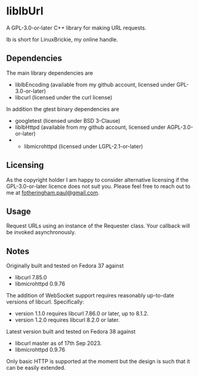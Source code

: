 # liblbUrl

A GPL-3.0-or-later C++ library for making URL requests.

lb is short for LinuxBrickie, my online handle.

## Dependencies

The main library dependencies are
- liblbEncoding (available from my github account, licensed under GPL-3.0-or-later)
- libcurl (licensed under the curl license)

In addition the gtest binary dependencies are
- googletest (licensed under BSD 3-Clause)
- liblbHttpd (available from my github account, licensed under AGPL-3.0-or-later)
- - libmicrohttpd (licensed under LGPL-2.1-or-later)

## Licensing

As the copyright holder I am happy to consider alternative licensing if
the GPL-3.0-or-later licence does not suit you. Please feel free to reach
out to me at fotheringham.paul@gmail.com.

## Usage

Request URLs using an instance of the Requester class. Your callback will be
invoked asynchronously.

## Notes

Originally built and tested on Fedora 37 against
- libcurl 7.85.0
- libmicrohttpd 0.9.76

The addition of WebSocket support requires reasonably up-to-date versions
of libcurl. Specifically: 

- version 1.1.0 requires libcurl 7.86.0 or later, up to 8.1.2.
- version 1.2.0 requires libcurl 8.2.0 or later.

Latest version built and tested on Fedora 38 against
- libcurl master as of 17th Sep 2023.
- libmicrohttpd 0.9.76

Only basic HTTP is supported at the moment but the design is such that
it can be easily extended.
